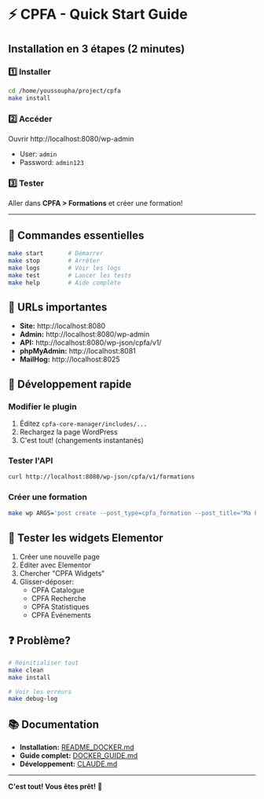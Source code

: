 # ⚡ CPFA - Quick Start Guide

## Installation en 3 étapes (2 minutes)

### 1️⃣ Installer

```bash
cd /home/youssoupha/project/cpfa
make install
```

### 2️⃣ Accéder

Ouvrir http://localhost:8080/wp-admin
- User: `admin`
- Password: `admin123`

### 3️⃣ Tester

Aller dans **CPFA > Formations** et créer une formation!

---

## 🎯 Commandes essentielles

```bash
make start       # Démarrer
make stop        # Arrêter
make logs        # Voir les logs
make test        # Lancer les tests
make help        # Aide complète
```

## 📍 URLs importantes

- **Site:** http://localhost:8080
- **Admin:** http://localhost:8080/wp-admin
- **API:** http://localhost:8080/wp-json/cpfa/v1/
- **phpMyAdmin:** http://localhost:8081
- **MailHog:** http://localhost:8025

## 🔧 Développement rapide

### Modifier le plugin
1. Éditez `cpfa-core-manager/includes/...`
2. Rechargez la page WordPress
3. C'est tout! (changements instantanés)

### Tester l'API
```bash
curl http://localhost:8080/wp-json/cpfa/v1/formations
```

### Créer une formation
```bash
make wp ARGS='post create --post_type=cpfa_formation --post_title="Ma Formation" --post_status=publish'
```

## 🎨 Tester les widgets Elementor

1. Créer une nouvelle page
2. Éditer avec Elementor
3. Chercher "CPFA Widgets"
4. Glisser-déposer:
   - CPFA Catalogue
   - CPFA Recherche
   - CPFA Statistiques
   - CPFA Événements

## ❓ Problème?

```bash
# Réinitialiser tout
make clean
make install

# Voir les erreurs
make debug-log
```

## 📚 Documentation

- **Installation:** [README_DOCKER.md](README_DOCKER.md)
- **Guide complet:** [DOCKER_GUIDE.md](DOCKER_GUIDE.md)
- **Développement:** [CLAUDE.md](CLAUDE.md)

---

**C'est tout! Vous êtes prêt!** 🚀
